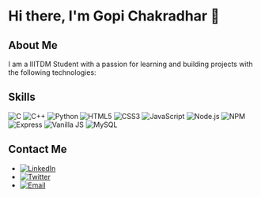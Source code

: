# Hi there, I'm Gopi Chakradhar 👋

## About Me
I am a IIITDM Student with a passion for learning and building projects with the following technologies:

## Skills

![C](https://img.shields.io/badge/-C-00599C?style=flat-square&logo=c&logoColor=white)
![C++](https://img.shields.io/badge/-C++-00599C?style=flat-square&logo=c%2B%2B&logoColor=white)
![Python](https://img.shields.io/badge/-Python-3776AB?style=flat-square&logo=python&logoColor=white)
![HTML5](https://img.shields.io/badge/-HTML5-E34F26?style=flat-square&logo=html5&logoColor=white)
![CSS3](https://img.shields.io/badge/-CSS3-1572B6?style=flat-square&logo=css3)
![JavaScript](https://img.shields.io/badge/-JavaScript-F7DF1E?style=flat-square&logo=javascript&logoColor=black)
![Node.js](https://img.shields.io/badge/-Node.js-339933?style=flat-square&logo=node.js&logoColor=white)
![NPM](https://img.shields.io/badge/-NPM-CB3837?style=flat-square&logo=npm)
![Express](https://img.shields.io/badge/-Express-000000?style=flat-square&logo=express&logoColor=white)
![Vanilla JS](https://img.shields.io/badge/-Vanilla%20JS-F7DF1E?style=flat-square&logo=javascript&logoColor=black)
![MySQL](https://img.shields.io/badge/-MySQL-4479A1?style=flat-square&logo=mysql&logoColor=white)


## Contact Me

- [![LinkedIn](https://img.shields.io/badge/-LinkedIn-0077B5?style=flat-square&logo=linkedin&logoColor=white)](www.linkedin.com/in/gopi-chakradhar-0a65b32b2)
- [![Twitter](https://img.shields.io/badge/-Twitter-1DA1F2?style=flat-square&logo=twitter&logoColor=white)](https://x.com/chakradhar_gopi)
- [![Email](https://img.shields.io/badge/-Email-D14836?style=flat-square&logo=gmail&logoColor=white)](mailtopandug771@gmail.com)

